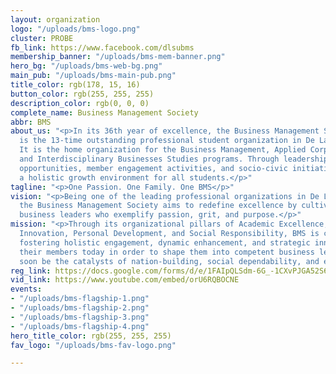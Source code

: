 ```yaml
---
layout: organization
logo: "/uploads/bms-logo.png"
cluster: PROBE
fb_link: https://www.facebook.com/dlsubms
membership_banner: "/uploads/bms-mem-banner.png"
hero_bg: "/uploads/bms-web-bg.png"
main_pub: "/uploads/bms-main-pub.png"
title_color: rgb(178, 15, 16)
button_color: rgb(255, 255, 255)
description_color: rgb(0, 0, 0)
complete_name: Business Management Society
abbr: BMS
about_us: "<p>In its 36th year of excellence, the Business Management Society (BMS)
  is the 13-time outstanding professional student organization in De La Salle University.
  It is the home organization for the Business Management, Applied Corporate Management,
  and Interdisciplinary Businesses Studies programs. Through leadership and project-implementation
  opportunities, member engagement activities, and socio-civic initiatives, BMS creates
  a holistic growth environment for all students.</p>"
tagline: "<p>One Passion. One Family. One BMS</p>"
vision: "<p>Being one of the leading professional organizations in De La Salle University,
  the Business Management Society aims to redefine excellence by cultivating competent
  business leaders who exemplify passion, grit, and purpose.</p>"
mission: "<p>Through its organizational pillars of Academic Excellence, Organizational
  Innovation, Personal Development, and Social Responsibility, BMS is committed to
  fostering holistic engagement, dynamic enhancement, and strategic innovation among
  their members today in order to shape them into competent business leaders who will
  soon be the catalysts of nation-building, social dependability, and economic development.</p>"
reg_link: https://docs.google.com/forms/d/e/1FAIpQLSdm-6G_-1CXvPJGA52S6uzdrxkuoCvfu2raayY4RcUFP4Taow/viewform
vid_link: https://www.youtube.com/embed/orU6RQBOCNE
events:
- "/uploads/bms-flagship-1.png"
- "/uploads/bms-flagship-2.png"
- "/uploads/bms-flagship-3.png"
- "/uploads/bms-flagship-4.png"
hero_title_color: rgb(255, 255, 255)
fav_logo: "/uploads/bms-fav-logo.png"

---
```

